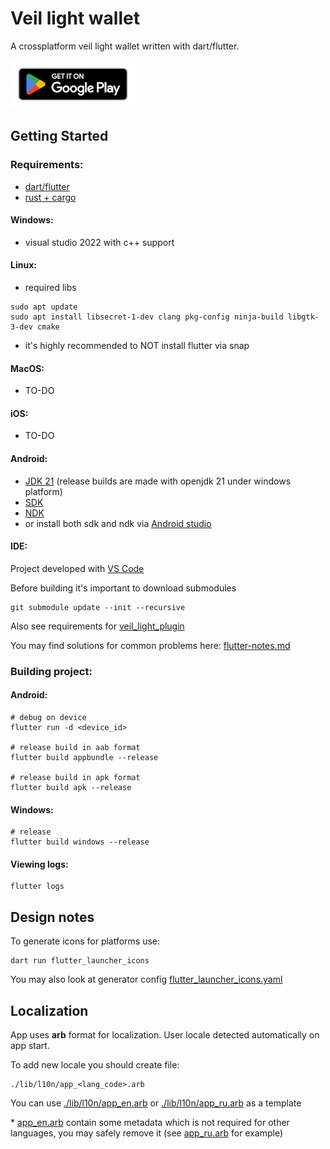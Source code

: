 # Veil light wallet

A crossplatform veil light wallet written with dart/flutter.

[![Get Veil Wallet on Google Play](docs/images/google-play-badge_downscale.png)](https://play.google.com/store/apps/details?id=org.veilproject.wallet)

## Getting Started
### Requirements:
- [dart/flutter](https://docs.flutter.dev/get-started/install)
- [rust + cargo](https://www.rust-lang.org/tools/install)

#### Windows:
- visual studio 2022 with c++ support

#### Linux:
- required libs
```
sudo apt update
sudo apt install libsecret-1-dev clang pkg-config ninja-build libgtk-3-dev cmake
```
- it's highly recommended to NOT install flutter via snap

#### MacOS:
- TO-DO

#### iOS:
- TO-DO

#### Android:
- [JDK 21](https://jdk.java.net/21/) (release builds are made with openjdk 21 under windows platform)
- [SDK](https://developer.android.com/tools/releases/platform-tools)
- [NDK](https://developer.android.com/ndk)
- or install both sdk and ndk via [Android studio](https://developer.android.com/studio)

#### IDE:
Project developed with [VS Code](https://code.visualstudio.com/)


Before building it's important to download submodules
```
git submodule update --init --recursive
```

Also see requirements for [veil_light_plugin](https://github.com/steel97/veil_light_plugin)

You may find solutions for common problems here: [flutter-notes.md](docs/flutter-notes.md)

### Building project:

#### Android:
```
# debug on device
flutter run -d <device_id>

# release build in aab format
flutter build appbundle --release

# release build in apk format
flutter build apk --release
```

#### Windows:
```
# release
flutter build windows --release
```

#### Viewing logs:
```
flutter logs
```

## Design notes
To generate icons for platforms use:
```
dart run flutter_launcher_icons
```
You may also look at generator config [flutter_launcher_icons.yaml](flutter_launcher_icons.yaml)

## Localization
App uses **arb** format for localization. User locale detected automatically on app start.

To add new locale you should create file:
```
./lib/l10n/app_<lang_code>.arb
```
You can use [./lib/l10n/app_en.arb](lib/l10n/app_en.arb) or [./lib/l10n/app_ru.arb](lib/l10n/app_ru.arb) as a template

\* [app_en.arb](lib/l10n/app_en.arb) contain some metadata which is not required for other languages, you may safely remove it (see [app_ru.arb](lib/l10n/app_ru.arb) for example)